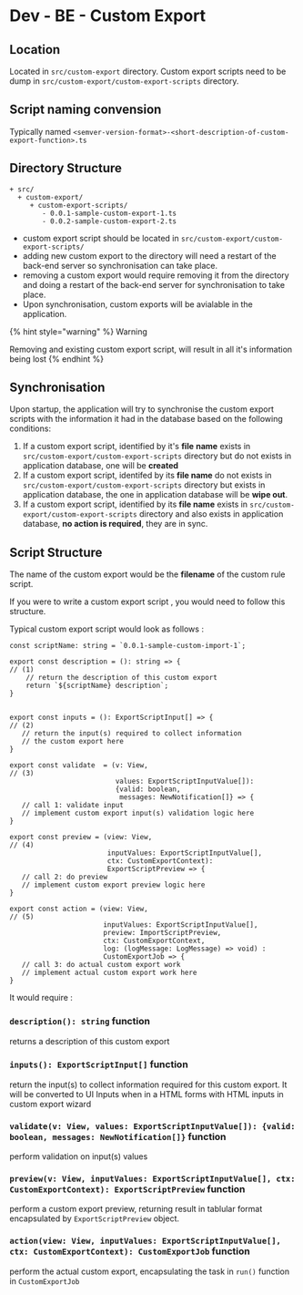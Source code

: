 # Dev - BE - Custom Export

## Location

Located in `src/custom-export` directory. Custom export scripts need to be dump in `src/custom-export/custom-export-scripts` directory.

## Script naming convension

Typically named `<semver-version-format>-<short-description-of-custom-export-function>.ts`

## Directory Structure

```text
+ src/
  + custom-export/
     + custom-export-scripts/
        - 0.0.1-sample-custom-export-1.ts
        - 0.0.2-sample-custom-export-2.ts
```

* custom export script should be located in `src/custom-export/custom-export-scripts/`
* adding new custom export to the directory will need a restart of the back-end server so synchronisation can take place.
* removing a custom export would require removing it from the directory and doing a restart of the back-end server for synchronisation to take place.
* Upon synchronisation, custom exports will be avialable in the application.

{% hint style="warning" %}
Warning

Removing and existing custom export script, will result in all it's information being lost
{% endhint %}

## Synchronisation

Upon startup, the application will try to synchronise the custom export scripts with the information it had in the database based on the following conditions:

1. If a custom export script, identified by it's **file** **name** exists in `src/custom-export/custom-export-scripts` directory but do not exists in application database, one will be **created**
2. If a custom export script, identifed by its **file name** do not exists in `src/custom-export/custom-export-scripts` directory but exists in application database, the one in application database will be **wipe out**.
3. If a custom export script, identified by its **file name** exists in `src/custom-export/custom-export-scripts` directory and also exists in application database, **no action is required**, they are in sync.

## Script Structure

The name of the custom export would be the **filename** of the custom rule script.

If you were to write a custom export script , you would need to follow this structure.

 Typical custom export script would look as follows :

```text
const scriptName: string = `0.0.1-sample-custom-import-1`;

export const description = (): string => {                              // (1)
    // return the description of this custom export
    return `${scriptName} description`;
}


export const inputs = (): ExportScriptInput[] => {                      // (2)
   // return the input(s) required to collect information
   // the custom export here
}

export const validate  = (v: View,                                      // (3)
                          values: ExportScriptInputValue[]): 
                          {valid: boolean, 
                           messages: NewNotification[]} => {
   // call 1: validate input
   // implement custom export input(s) validation logic here
}

export const preview = (view: View,                                     // (4)
                        inputValues: ExportScriptInputValue[], 
                        ctx: CustomExportContext): 
                        ExportScriptPreview => {
   // call 2: do preview
   // implement custom export preview logic here 
}

export const action = (view: View,                                     // (5)
                       inputValues: ExportScriptInputValue[], 
                       preview: ImportScriptPreview, 
                       ctx: CustomExportContext, 
                       log: (logMessage: LogMessage) => void) : 
                       CustomExportJob => {
   // call 3: do actual custom export work
   // implement actual custom export work here
}
```

It would require :

### `description(): string` function

returns a description of this custom export

### `inputs(): ExportScriptInput[]` function

return the input\(s\) to collect information required for this custom export. It will be converted to UI Inputs when in a HTML forms with HTML inputs in custom export wizard 

### `validate(v: View, values: ExportScriptInputValue[]): {valid: boolean, messages: NewNotification[]}` function

perform validation on input\(s\) values

### `preview(v: View, inputValues: ExportScriptInputValue[], ctx: CustomExportContext): ExportScriptPreview` function

perform a custom export preview, returning result in tablular format encapsulated by `ExportScriptPreview` object.

### `action(view: View, inputValues: ExportScriptInputValue[], ctx: CustomExportContext): CustomExportJob` function

perform the actual custom export, encapsulating the task in `run()` function in `CustomExportJob`

